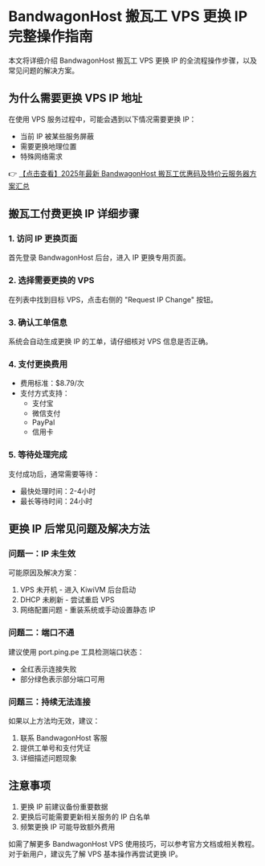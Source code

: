 # BandwagonHost 搬瓦工 VPS 更换 IP 完整操作指南

本文将详细介绍 BandwagonHost 搬瓦工 VPS 更换 IP 的全流程操作步骤，以及常见问题的解决方案。

## 为什么需要更换 VPS IP 地址

在使用 VPS 服务过程中，可能会遇到以下情况需要更换 IP：
- 当前 IP 被某些服务屏蔽
- 需要更换地理位置
- 特殊网络需求

👉 [【点击查看】2025年最新 BandwagonHost 搬瓦工优惠码及特价云服务器方案汇总](https://bit.ly/banwagon)

## 搬瓦工付费更换 IP 详细步骤

### 1. 访问 IP 更换页面
首先登录 BandwagonHost 后台，进入 IP 更换专用页面。

### 2. 选择需要更换的 VPS
在列表中找到目标 VPS，点击右侧的 "Request IP Change" 按钮。

### 3. 确认工单信息
系统会自动生成更换 IP 的工单，请仔细核对 VPS 信息是否正确。

### 4. 支付更换费用
- 费用标准：$8.79/次
- 支付方式支持：
  - 支付宝
  - 微信支付
  - PayPal
  - 信用卡

### 5. 等待处理完成
支付成功后，通常需要等待：
- 最快处理时间：2-4小时
- 最长等待时间：24小时

## 更换 IP 后常见问题及解决方法

### 问题一：IP 未生效
可能原因及解决方案：
1. VPS 未开机 - 进入 KiwiVM 后台启动
2. DHCP 未刷新 - 尝试重启 VPS
3. 网络配置问题 - 重装系统或手动设置静态 IP

### 问题二：端口不通
建议使用 port.ping.pe 工具检测端口状态：
- 全红表示连接失败
- 部分绿色表示部分端口可用

### 问题三：持续无法连接
如果以上方法均无效，建议：
1. 联系 BandwagonHost 客服
2. 提供工单号和支付凭证
3. 详细描述问题现象

## 注意事项
1. 更换 IP 前建议备份重要数据
2. 更换后可能需要更新相关服务的 IP 白名单
3. 频繁更换 IP 可能导致额外费用

如需了解更多 BandwagonHost VPS 使用技巧，可以参考官方文档或相关教程。对于新用户，建议先了解 VPS 基本操作再尝试更换 IP。